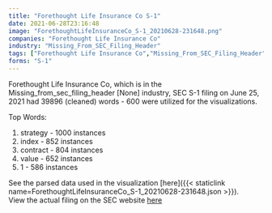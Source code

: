 ```yaml
---
title: "Forethought Life Insurance Co S-1"
date: 2021-06-28T23:16:48
image: "ForethoughtLifeInsuranceCo_S-1_20210628-231648.png"
companies: "Forethought Life Insurance Co"
industry: "Missing_From_SEC_Filing_Header"
tags: ["Forethought Life Insurance Co","Missing_From_SEC_Filing_Header","06-25-2021","S-1"]
forms: "S-1"
---
```

Forethought Life Insurance Co, which is in the Missing_from_sec_filing_header [None] industry, SEC S-1 filing on June 25, 2021 had 39896 (cleaned) words - 600 were utilized for the visualizations.

Top Words:
1. strategy - 1000 instances
2. index - 852 instances
3. contract - 804 instances
4. value - 652 instances
5. 1 - 586 instances


See the parsed data used in the visualization [here]({{< staticlink name=ForethoughtLifeInsuranceCo_S-1_20210628-231648.json >}}).  
View the actual filing on the SEC website [here](https://www.sec.gov/Archives/edgar/data/1791963/0001104659-21-085602.txt)
